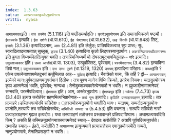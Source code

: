 ```yaml
---
index:  1.3.63
sutra:  आम्प्रत्ययवत्कृञोऽनुप्रयोगस्य
vritti:  nyasa
---
```


`आम्प्रत्ययवत्`इति। `तत्र तस्येव` (5.1.116) इति षष्ठीसमर्थाद्वतिः। `कृञोऽनुप्रयोगस्य` इति समानाधिकरणे षष्ठ्यौ। `ईक्षाञ्चक्रे` इत्यादि। `ईक्ष दर्शने` (धा.पा.610), `ईह चेष्टायाम्` (धा.पा.632), `ऊह वितर्के` (धा.पा.648) लिट्, `इजादेः` (3.1.36) इत्यादिऽऽनाम्, `आमः` (2.4.81) इति लेर्लुक्; प्रातिपदिकत्वात् सुप प्राप्तः; सुः, स्वरादित्वादव्ययत्वात् सुब्लुक्, `कृञ्च` (3.1.40) इत्यादिना कृञो लिट्परस्यानुप्रयोगः। `अकर्त्रभिप्रायायर्थोऽयमारम्भः` इति ब्रुवता विध्यर्थमेतदित्युक्तं भवति। तत्रास्मिन्विध्यर्थे यो दोषस्तमुद्भावयितुमाह-- `यदि` इत्यादि। `उदुब्जाञ्चकार` इति। `उब्ज आर्जवे`(धा.पा. 1303), उत्पूर्वाल्लिट्, पूर्ववदाम्। `परस्मैपदानाम्` (3.4.82) इत्यादिना तिपो णल्। `उदुम्भाञ्चकार` इति। `उभ उम्भ पूरणे` (धा.1319, 1320) `उभयम्` इत्यादिना परिहारः। `कथम्`इति ? एकेन प्रयत्नेनाशक्यमेतदुभयं कर्त्तुमित्यत आह-- `पूर्ववत्` इत्यादि। नैवात्रेको यत्नः, किं तर्हि ? द्वौ-- `आम्प्रत्ययवत्` इत्येको यत्नः,पूर्ववद्ग्रहणमनुवर्त्तमानं द्वितीयः। तत्र पूवण यत्नेन विधिः क्रियते, इतरेण नियमः। यद्यनुप्रयोगस्य कृञ आत्मनेपदं भवति, पूर्ववदेव; नान्यथा। तेनोदुब्जाञ्चकारेत्येनमादौ न भवति। न ह्युब्जादीनामात्मनेपदं सम्भवति, परस्मैपदित्वात्।
`ईक्षामास` इति। आम्, अस्तेरनुप्रयोगः। `ईक्षाम्बभूव` इति। `भवेतरः` (7.4.73) `कृञ्च` (3.1.40) इत्यत्र करोतेरेव ग्रहणमित्यभिप्रायेणाह-- `कथं पुनः` इत्यादि। `कृञिति प्रत्याहारग्रहणम्` इत्यादि। तत्र प्रत्याहरे।डस्तिभवत्योरपि सन्निदेशः। ्तस्तयोरप्यनुप्रयोगो भवतीति भावः। यद्यवम्, सम्पदोऽप्यनुप्रयोगः प्राप्नोति,तस्यापि तत्र सन्निवेशोस्त्येव; `अभिविधौ सम्पदा च` (5.4.53) इति वचनात्। सत्यपि सन्निवेशे नासौ प्रत्याहारग्रहणन गृह्यत इत्यदोषः। यथा तस्याग्रहणं ततोत्तरत्र प्रस्तावान्तरे प्रतिपदायिष्यामः। अथाम्प्रत्ययवदिति किम् ? असति हि तस्मिन्ननुप्रयोगमात्रस्यात्मनेपदं स्यात्-- देवदत्तः करोतीति ? अत्रापि पूर्ववदित्यनुवर्त्तते। तथापीह स्यात्-- ईहते, करोतीति ? `आम्प्रत्ययम्` इत्युच्यमाने प्रत्यासत्तेराम एवानुप्रयोगस्येति गम्यते, नानुप्रयोगमात्रे, तेनातिप्रसङ्गो न भवति।।

